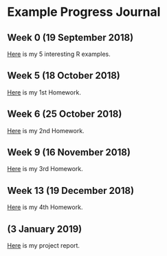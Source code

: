 # Example Progress Journal

## Week 0 (19 September 2018)

[Here](files/Example_Homework0.html) is my 5 interesting R examples. 

## Week 5 (18 October 2018)

[Here](files/Homework1.html) is my 1st Homework. 

## Week 6 (25 October 2018)

[Here](files/Homework2.html) is my 2nd Homework.

## Week 9 (16 November 2018)

[Here](files/Homework3RMarkdown.html) is my 3rd Homework.

## Week 13 (19 December 2018)

[Here](files/Homework4.html) is my 4th Homework.

## (3 January 2019)

[Here](files/IE_582_-_Project__Group_8_.html) is my project report.